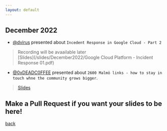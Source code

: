 ```yaml
---
layout: default
---
```


## December 2022

- [@dvirus](https://twitter.com/dvirus) presented about `Incedent Response in Google Cloud - Part 2`  
> Recording will be avaailable later  
> [Slides](/slides/December2022/Google Cloud Platform - Incident Response 01.pdf)

- [@0xDEADC0FFEE](https://www.linkedin.com/in/sergei-zaiats/) presented about `2600 Malmö links - how to stay in touch whne the community grows bigger`.
> [Slides](/slides/December2022/malmo2600links.pdf)

## Make a Pull Request if you want your slides to be here!

[back](/)